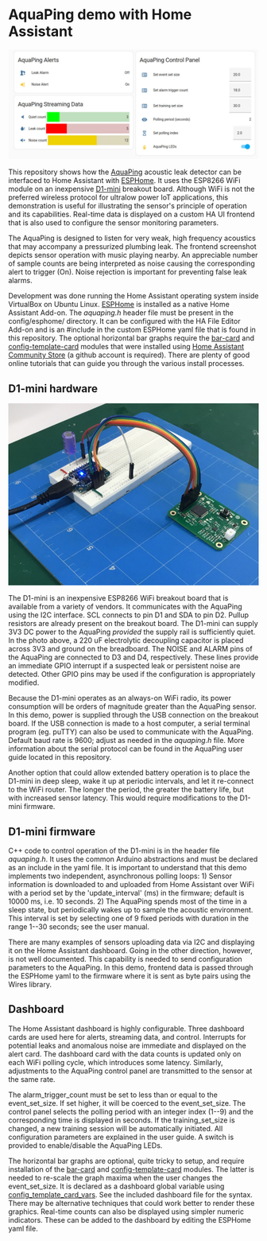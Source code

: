 # AquaPing demo with Home Assistant

![AquaPing Home Assistant Demo](https://github.com/microphonon/acoustic-leak-detector/blob/main/Home_Assistant/screenshot.jpg?raw=true)

This repository shows how the [AquaPing](https://www.crowdsupply.com/microphonon/aquaping) acoustic leak detector can be interfaced to Home Assistant with [ESPHome](https://esphome.io/). It uses the ESP8266 WiFi module on an inexpensive [D1-mini](https://www.wemos.cc/en/latest/d1/d1_mini.html) breakout board. Although WiFi is not the preferred wireless protocol for ultralow power IoT applications, this demonstration is useful for illustrating the sensor's principle of operation and its capabilities. Real-time data is displayed on a custom HA UI frontend that is also used to configure the sensor monitoring parameters.

The AquaPing is designed to listen for very weak, high frequency acoustics that may accompany a pressurized plumbing leak. The frontend screenshot depicts sensor operation with music playing nearby. An appreciable number of sample counts are being interpreted as noise causing the corresponding alert to trigger (On). Noise rejection is important for preventing false leak alarms.

Development was done running the Home Assistant operating system inside VirtualBox on Ubuntu Linux. [ESPHome](https://esphome.io/) is installed as a native Home Assistant Add-on. The *aquaping.h* header file must be present in the config/esphome/ directory. It can be configured with the HA File Editor Add-on and is an #include in the custom ESPHome yaml file that is found in this repository. The optional horizontal bar graphs require the [bar-card](https://github.com/custom-cards/bar-card) and [config-template-card](https://github.com/iantrich/config-template-card) modules that were installed using [Home Assistant Community Store](https://hacs.xyz/) (a github account is required). There are plenty of good online tutorials that can guide you through the various install processes.



## D1-mini hardware

![D1-mini hardware](https://github.com/microphonon/acoustic-leak-detector/blob/main/Home_Assistant/breadboard.jpg?raw=true)

The D1-mini is an inexpensive ESP8266 WiFi breakout board that is available from a variety of vendors. It communicates with the AquaPing using the I2C interface. SCL connects to pin D1 and SDA to pin D2. Pullup resistors are already present on the breakout board. The D1-mini can supply 3V3 DC power to the AquaPing *provided* the supply rail is sufficiently quiet. In the photo above, a 220 uF electrolytic decoupling capacitor is placed across 3V3 and ground on the breadboard. The NOISE and ALARM pins of the AquaPing are connected to D3 and D4, respectively. These lines provide an immediate GPIO interrupt if a suspected leak or persistent noise are detected. Other GPIO pins may be used if the configuration is appropriately modified.

Because the D1-mini operates as an always-on WiFi radio, its power consumption will be orders of magnitude greater than the AquaPing sensor. In this demo, power is supplied through the USB connection on the breakout board. If the USB connection is made to a host computer, a serial terminal program (eg. puTTY) can also be used to communicate with the AquaPing. Default baud rate is 9600; adjust as needed in the *aquaping.h* file. More information about the serial protocol can be found in the AquaPing user guide located in this repository.

Another option that could allow extended battery operation is to place the D1-mini in deep sleep, wake it up at periodic intervals, and let it re-connect to the WiFi router. The longer the period, the greater the battery life, but with increased sensor latency. This would require modifications to the D1-mini firmware.

## D1-mini firmware

C++ code to control operation of the D1-mini is in the header file *aquaping.h*. It uses the common Arduino abstractions and must be declared as an include in the yaml file. It is important to understand that this demo implements two independent, asynchronous polling loops: 1) Sensor information is downloaded to and uploaded from Home Assistant over WiFi with a period set by the 'update_interval' (ms) in the firmware; default is 10000 ms, i.e. 10 seconds. 2) The AquaPing spends most of the time in a sleep state, but periodically wakes up to sample the acoustic environment. This interval is set by selecting one of 9 fixed periods with duration in the range 1--30 seconds; see the user manual. 

There are many examples of sensors uploading data via I2C and displaying it on the Home Assistant dashboard. Going in the other direction, however, is not well documented. This capability is needed to send configuration parameters to the AquaPing.  In this demo, frontend data is passed through the ESPHome yaml to the firmware where it is sent as byte pairs using the Wires library. 

## Dashboard

The Home Assistant dashboard is highly configurable. Three dashboard cards are used here for alerts, streaming data, and control. Interrupts for potential leaks and anomalous noise are immediate and displayed on the alert card. The dashboard card with the data counts is updated only on each WiFi polling cycle, which introduces some latency. Similarly, adjustments to the AquaPing control panel are transmitted to the sensor at the same rate. 

The alarm_trigger_count must be set to less than or equal to the event_set_size. If set higher, it will be coerced to the event_set_size. The control panel selects the polling period with an integer index (1--9) and the corresponding time is displayed in seconds. If the training_set_size is changed, a new training session will be automatically initiated. All configuration parameters are explained in the user guide. A switch is provided to enable/disable the AquaPing LEDs.

The horizontal bar graphs are optional, quite tricky to setup, and require installation of the [bar-card](https://github.com/custom-cards/bar-card) and [config-template-card](https://github.com/iantrich/config-template-card) modules. The latter is needed to re-scale the graph maxima when the user changes the event_set_size. It is declared as a dashboard global variable using [config_template_card_vars](https://github.com/iantrich/config-template-card#dashboard-wide-variables). See the included dashboard file for the syntax. There may be alternative techniques that could work better to render these graphics. Real-time counts can also be displayed using simpler numeric indicators. These can be added to the dashboard by editing the ESPHome yaml file.
